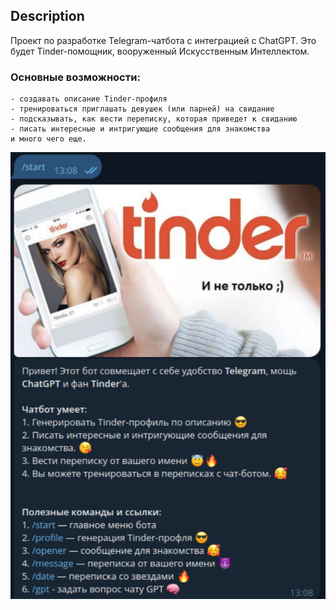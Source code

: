 ## Description

Проект по разработке Telegram-чатбота с интеграцией с ChatGPT.
Это будет Tinder-помощник, вооруженный Искусственным Интеллектом.

### Основные возможности:

    - создавать описание Tinder-профиля
    - тренироваться приглашать девушек (или парней) на свидание
    - подсказывать, как вести переписку, которая приведет к свиданию
    - писать интересные и интригующие сообщения для знакомства
    и много чего еще.

![img.png](img.png)